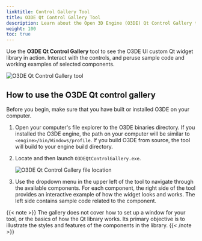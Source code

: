 ```yaml
---
linktitle: Control Gallery Tool
title: O3DE Qt Control Gallery Tool
description: Learn about the Open 3D Engine (O3DE) Qt Control Gallery tool that demonstrates the O3DE UI custom Qt widget library in action, and see sample code related to each example.
weight: 100
toc: true
---
```


Use the **O3DE Qt Control Gallery** tool to see the O3DE UI custom Qt widget library in action. Interact with the controls, and peruse sample code and working examples of selected components.

![O3DE Qt Control Gallery tool](/images/tools-ui/o3de-qt-control-gallery.png)

## How to use the O3DE Qt control gallery

Before you begin, make sure that you have built or installed O3DE on your computer.

1. Open your computer's file explorer to the O3DE binaries directory. If you installed the O3DE engine, the path on your computer will be similar to `<engine>/bin/Windows/profile`. If you build O3DE from source, the tool will build to your engine build directory.

1. Locate and then launch `O3DEQtControlGallery.exe`.

    ![O3DE Qt Control Gallery file location](/images/tools-ui/o3de-qt-control-gallery-tool-location.png)

1. Use the dropdown menu in the upper left of the tool to navigate through the available components. For each component, the right side of the tool provides an interactive example of how the widget looks and works. The left side contains sample code related to the component.

{{< note >}}
The gallery does not cover how to set up a window for your tool, or the basics of how the Qt library works. Its primary objective is to illustrate the styles and features of the components in the library.
{{< /note >}}
